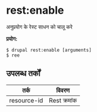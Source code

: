 # rest:enable
अनुप्रयोग के रेस्ट साधन को चालू करे

**प्रयोग:**
```
$ drupal rest:enable [arguments]
$ ree  
```

## उपलब्ध तर्कों
तर्क | विवरण
---------|-------------
resource-id | Rest क्रमांक
